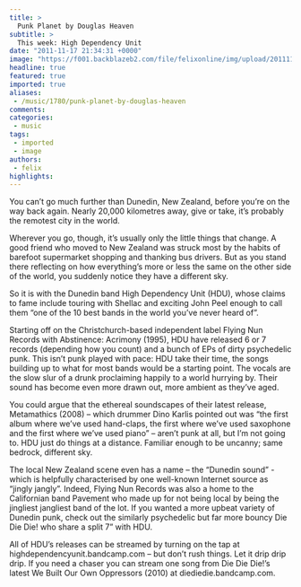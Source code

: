 ```yaml
---
title: >
  Punk Planet by Douglas Heaven
subtitle: >
  This week: High Dependency Unit
date: "2011-11-17 21:34:31 +0000"
image: "https://f001.backblazeb2.com/file/felixonline/img/upload/201111172134-pk1811-high+dependency+unit+promo3.jpg"
headline: true
featured: true
imported: true
aliases:
 - /music/1780/punk-planet-by-douglas-heaven
comments:
categories:
 - music
tags:
 - imported
 - image
authors:
 - felix
highlights:
---
```


You can’t go much further than Dunedin, New Zealand, before you’re on the way back again. Nearly 20,000 kilometres away, give or take, it’s probably the remotest city in the world.

Wherever you go, though, it’s usually only the little things that change. A good friend who moved to New Zealand was struck most by the habits of barefoot supermarket shopping and thanking bus drivers. But as you stand there reflecting on how everything’s more or less the same on the other side of the world, you suddenly notice they have a different sky.

So it is with the Dunedin band High Dependency Unit (HDU), whose claims to fame include touring with Shellac and exciting John Peel enough to call them “one of the 10 best bands in the world you’ve never heard of”.

Starting off on the Christchurch-based independent label Flying Nun Records with Abstinence: Acrimony (1995), HDU have released 6 or 7 records (depending how you count) and a bunch of EPs of dirty psychedelic punk. This isn’t punk played with pace: HDU take their time, the songs building up to what for most bands would be a starting point. The vocals are the slow slur of a drunk proclaiming happily to a world hurrying by. Their sound has become even more drawn out, more ambient as they’ve aged.

You could argue that the ethereal soundscapes of their latest release, Metamathics (2008) – which drummer Dino Karlis pointed out was “the first album where we’ve used hand-claps, the first where we’ve used saxophone and the first where we’ve used piano” – aren’t punk at all, but I’m not going to. HDU just do things at a distance. Familiar enough to be uncanny; same bedrock, different sky.

The local New Zealand scene even has a name – the “Dunedin sound” - which is helpfully characterised by one well-known Internet source as “jingly jangly”. Indeed, Flying Nun Records was also a home to the Californian band Pavement who made up for not being local by being the jingliest jangliest band of the lot. If you wanted a more upbeat variety of Dunedin punk, check out the similarly psychedelic but far more bouncy Die Die Die! who share a split 7” with HDU.

All of HDU’s releases can be streamed by turning on the tap at highdependencyunit.bandcamp.com – but don’t rush things. Let it drip drip drip. If you need a chaser you can stream one song from Die Die Die!’s latest We Built Our Own Oppressors (2010) at diediedie.bandcamp.com.
